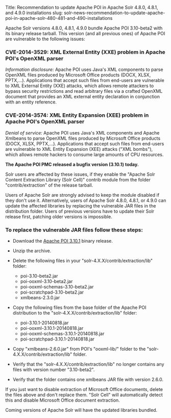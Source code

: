 Title: Recommendation to update Apache POI in Apache Solr 4.8.0, 4.8.1, and 4.9.0 installations
slug: solr-news-recommendation-to-update-apache-poi-in-apache-solr-480-481-and-490-installations

Apache Solr versions 4.8.0, 4.8.1, 4.9.0 bundle Apache POI 3.10-beta2 with its binary release tarball.
This version (and all previous ones) of Apache POI are vulnerable to the following issues:

### CVE-2014-3529: XML External Entity (XXE) problem in Apache POI's OpenXML parser

*Information disclosure:* Apache POI uses Java's XML components to parse OpenXML files produced by Microsoft Office products (DOCX, XLSX, PPTX,...).
Applications that accept such files from end-users are vulnerable to XML External Entity (XXE) attacks, which allows remote attackers to bypass
security restrictions and read arbitrary files via a crafted OpenXML document that provides an XML external entity declaration in conjunction
with an entity reference.

### CVE-2014-3574: XML Entity Expansion (XEE) problem in Apache POI's OpenXML parser

*Denial of service:* Apache POI uses Java's XML components and Apache Xmlbeans to parse OpenXML files produced by Microsoft Office products
(DOCX, XLSX, PPTX,...). Applications that accept such files from end-users are vulnerable to XML Entity Expansion (XEE) attacks ("XML bombs"),
which allows remote hackers to consume large amounts of CPU resources.

**The Apache POI PMC released a bugfix version (3.10.1) today.**

Solr users are affected by these issues, if they enable the "Apache Solr Content Extraction Library (Solr Cell)"
contrib module from the folder "contrib/extraction" of the release tarball.

Users of Apache Solr are strongly advised to keep the module disabled if they don't use it.
Alternatively, users of Apache Solr 4.8.0, 4.8.1, or 4.9.0 can update the affected libraries by
replacing the vulnerable JAR files in the distribution folder. Users of previous versions have
to update their Solr release first, patching older versions is impossible.

### To replace the vulnerable JAR files follow these steps:

* Download the [Apache POI 3.10.1](http://poi.apache.org/download.html#POI-3.10.1) binary release.

* Unzip the archive.

* Delete the following files in your "solr-4.X.X/contrib/extraction/lib" folder:
    * poi-3.10-beta2.jar
    * poi-ooxml-3.10-beta2.jar
    * poi-ooxml-schemas-3.10-beta2.jar
    * poi-scratchpad-3.10-beta2.jar
    * xmlbeans-2.3.0.jar

* Copy the following files from the base folder of the Apache POI distribution to the "solr-4.X.X/contrib/extraction/lib" folder:
    * poi-3.10.1-20140818.jar
    * poi-ooxml-3.10.1-20140818.jar
    * poi-ooxml-schemas-3.10.1-20140818.jar
    * poi-scratchpad-3.10.1-20140818.jar

* Copy "xmlbeans-2.6.0.jar" from POI's "ooxml-lib/" folder to the "solr-4.X.X/contrib/extraction/lib" folder.

* Verify that the "solr-4.X.X/contrib/extraction/lib" no longer contains any files with version number "3.10-beta2".

* Verify that the folder contains one xmlbeans JAR file with version 2.6.0.

If you just want to disable extraction of Microsoft Office documents, delete the files above and don't replace them.
"Solr Cell" will automatically detect this and disable Microsoft Office document extraction.

Coming versions of Apache Solr will have the updated libraries bundled.

